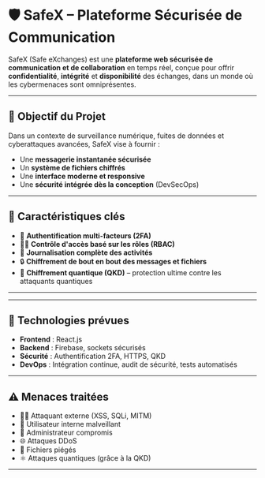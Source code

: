 # 🛡️ SafeX – Plateforme Sécurisée de Communication

SafeX (Safe eXchanges) est une **plateforme web sécurisée de communication et de collaboration** en temps réel, conçue pour offrir **confidentialité**, **intégrité** et **disponibilité** des échanges, dans un monde où les cybermenaces sont omniprésentes.

---

## 🎯 Objectif du Projet

Dans un contexte de surveillance numérique, fuites de données et cyberattaques avancées, SafeX vise à fournir :

- Une **messagerie instantanée sécurisée**
- Un **système de fichiers chiffrés**
- Une **interface moderne et responsive**
- Une **sécurité intégrée dès la conception** (DevSecOps)

---

## 🔐 Caractéristiques clés

- 🔑 **Authentification multi-facteurs (2FA)**
- 🧑‍💼 **Contrôle d'accès basé sur les rôles (RBAC)**
- 📜 **Journalisation complète des activités**
- 🔒 **Chiffrement de bout en bout des messages et fichiers**
- 🧬 **Chiffrement quantique (QKD)** – protection ultime contre les attaquants quantiques

---

---

## 🧠 Technologies prévues

- **Frontend** : React.js
- **Backend** : Firebase, sockets sécurisés
- **Sécurité** : Authentification 2FA, HTTPS, QKD
- **DevOps** : Intégration continue, audit de sécurité, tests automatisés

---

## ⚠️ Menaces traitées

- 🧑‍💻 Attaquant externe (XSS, SQLi, MITM)
- 🦠 Utilisateur interne malveillant
- 👮 Administrateur compromis
- 🌐 Attaques DDoS
- 📂 Fichiers piégés
- ⚛️ Attaques quantiques (grâce à la QKD)
---

